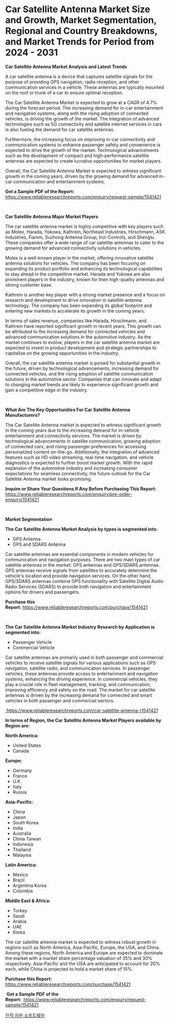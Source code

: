 <p><h1>Car Satellite Antenna Market Size and Growth, Market Segmentation, Regional and Country Breakdowns, and Market Trends for Period from 2024 -  2031</h1></p><p><strong>Car Satellite Antenna Market Analysis and Latest Trends</strong></p>
<p><p>A car satellite antenna is a device that captures satellite signals for the purpose of providing GPS navigation, radio reception, and other communication services in a vehicle. These antennas are typically mounted on the roof or trunk of a car to ensure optimal reception.</p><p>The Car Satellite Antenna Market is expected to grow at a CAGR of 4.7% during the forecast period. The increasing demand for in-car entertainment and navigation systems, along with the rising adoption of connected vehicles, is driving the growth of the market. The integration of advanced technologies such as 5G connectivity and satellite internet services in cars is also fueling the demand for car satellite antennas.</p><p>Furthermore, the increasing focus on improving in-car connectivity and communication systems to enhance passenger safety and convenience is expected to drive the growth of the market. Technological advancements such as the development of compact and high-performance satellite antennas are expected to create lucrative opportunities for market players.</p><p>Overall, the Car Satellite Antenna Market is expected to witness significant growth in the coming years, driven by the growing demand for advanced in-car communication and entertainment systems.</p></p>
<p><strong>Get a Sample PDF of the Report:&nbsp;</strong> <a href="https://www.reliableresearchreports.com/enquiry/request-sample/1541421">https://www.reliableresearchreports.com/enquiry/request-sample/1541421</a></p>
<p>&nbsp;</p>
<p><strong>Car Satellite Antenna Major Market Players</strong></p>
<p><p>The car satellite antenna market is highly competitive with key players such as Molex, Harada, Yokowa, Kathrein, Northeast Industries, Hirschmann, ASK Industries, Fiamm, Suzhong Antenna Group, Inzi Controls, and Shenglu. These companies offer a wide range of car satellite antennas to cater to the growing demand for advanced connectivity solutions in vehicles.</p><p>Molex is a well-known player in the market, offering innovative satellite antenna solutions for vehicles. The company has been focusing on expanding its product portfolio and enhancing its technological capabilities to stay ahead in the competitive market. Harada and Yokowa are also prominent players in the industry, known for their high-quality antennas and strong customer base.</p><p>Kathrein is another key player with a strong market presence and a focus on research and development to drive innovation in satellite antenna technology. The company has been expanding its global footprint and entering new markets to accelerate its growth in the coming years.</p><p>In terms of sales revenue, companies like Harada, Hirschmann, and Kathrein have reported significant growth in recent years. This growth can be attributed to the increasing demand for connected vehicles and advanced communication solutions in the automotive industry. As the market continues to evolve, players in the car satellite antenna market are expected to invest in product development and strategic partnerships to capitalize on the growing opportunities in the industry.</p><p>Overall, the car satellite antenna market is poised for substantial growth in the future, driven by technological advancements, increasing demand for connected vehicles, and the rising adoption of satellite communication solutions in the automotive sector. Companies that can innovate and adapt to changing market trends are likely to experience significant growth and gain a competitive edge in the industry.</p></p>
<p>&nbsp;</p>
<p><strong>What Are The Key Opportunities For Car Satellite Antenna Manufacturers?</strong></p>
<p><p>The Car Satellite Antenna market is expected to witness significant growth in the coming years due to the increasing demand for in-vehicle entertainment and connectivity services. The market is driven by technological advancements in satellite communication, growing adoption of connected cars, and rising passenger preferences for accessing personalized content on-the-go. Additionally, the integration of advanced features such as HD video streaming, real-time navigation, and vehicle diagnostics is expected to further boost market growth. With the rapid expansion of the automotive industry and increasing consumer expectations for seamless connectivity, the future outlook for the Car Satellite Antenna market looks promising.</p></p>
<p><strong>Inquire or Share Your Questions If Any Before Purchasing This Report:</strong> <a href="https://www.reliableresearchreports.com/enquiry/pre-order-enquiry/1541421">https://www.reliableresearchreports.com/enquiry/pre-order-enquiry/1541421</a></p>
<p>&nbsp;</p>
<p><strong>Market Segmentation</strong></p>
<p><strong>The Car Satellite Antenna Market Analysis by types is segmented into:</strong></p>
<p><ul><li>GPS Antenna</li><li>GPS and SDARS Antenna</li></ul></p>
<p><p>Car satellite antennas are essential components in modern vehicles for communication and navigation purposes. There are two main types of car satellite antennas in the market: GPS antennas and GPS/SDARS antennas. GPS antennas receive signals from satellites to accurately determine the vehicle's location and provide navigation services. On the other hand, GPS/SDARS antennas combine GPS functionality with Satellite Digital Audio Radio Services (SDARS) to provide both navigation and entertainment options for drivers and passengers.</p></p>
<p><strong>Purchase this Report:&nbsp;</strong><a href="https://www.reliableresearchreports.com/purchase/1541421">https://www.reliableresearchreports.com/purchase/1541421</a></p>
<p>&nbsp;</p>
<p><strong>The Car Satellite Antenna Market Industry Research by Application is segmented into:</strong></p>
<p><ul><li>Passenger Vehicle</li><li>Commercial Vehicle</li></ul></p>
<p><p>Car satellite antennas are primarily used in both passenger and commercial vehicles to receive satellite signals for various applications such as GPS navigation, satellite radio, and communication services. In passenger vehicles, these antennas provide access to entertainment and navigation systems, enhancing the driving experience. In commercial vehicles, they play a crucial role in fleet management, tracking, and communication, improving efficiency and safety on the road. The market for car satellite antennas is driven by the increasing demand for connected and smart vehicles in both passenger and commercial sectors.</p></p>
<p><a href="https://www.reliableresearchreports.com/car-satellite-antenna-r1541421">&nbsp;https://www.reliableresearchreports.com/car-satellite-antenna-r1541421</a></p>
<p><strong>In terms of Region, the Car Satellite Antenna Market Players available by Region are:</strong></p>
<p>
    <p> <strong> North America: </strong>
        <ul>
            <li>United States</li>
            <li>Canada</li>
        </ul>
        </p> 
    <p> <strong> Europe: </strong>
        <ul>
            <li>Germany</li>
            <li>France</li>
            <li>U.K.</li>
            <li>Italy</li>
            <li>Russia</li>
        </ul>
        </p> 
    <p> <strong> Asia-Pacific: </strong>
        <ul>
            <li>China</li>
            <li>Japan</li>
            <li>South Korea</li>
            <li>India</li>
            <li>Australia</li>
            <li>China Taiwan</li>
            <li>Indonesia</li>
            <li>Thailand</li>
            <li>Malaysia</li>
        </ul>
        </p> 
    <p> <strong> Latin America: </strong>
        <ul>
            <li>Mexico</li>
            <li>Brazil</li>
            <li>Argentina Korea</li>
            <li>Colombia</li>
        </ul>
        </p> 
    <p> <strong> Middle East & Africa: </strong>
        <ul>
            <li>Turkey</li>
            <li>Saudi</li>
            <li>Arabia</li>
            <li>UAE</li>
            <li>Korea</li>
        </ul>
    </p>
    </p>
<p><p>The car satellite antenna market is expected to witness robust growth in regions such as North America, Asia-Pacific, Europe, the USA, and China. Among these regions, North America and Europe are expected to dominate the market with a market share percentage valuation of 35% and 30% respectively. Asia-Pacific and the USA are anticipated to account for 20% each, while China is projected to hold a market share of 15%.</p></p>
<p><strong>Purchase this Report: </strong><a href="https://www.reliableresearchreports.com/purchase/1541421">https://www.reliableresearchreports.com/purchase/1541421</a></p>
<p>&nbsp;<strong>Get a Sample PDF of the Report:&nbsp;&nbsp;</strong><a href="https://www.reliableresearchreports.com/enquiry/request-sample/1541421">https://www.reliableresearchreports.com/enquiry/request-sample/1541421</a></p>
<p><strong></strong></p>
<p><p><a href="https://medium.com/@maryamsipes/%EC%9D%B8%EC%A0%81-%EC%9E%90%EC%9B%90-%EC%86%8C%ED%94%84%ED%8A%B8%EC%9B%A8%EC%96%B4-%EC%8B%9C%EC%9E%A5-%EC%A1%B0%EC%82%AC-%EB%B3%B4%EA%B3%A0%EC%84%9C-%EC%97%AD%EC%82%AC-%EB%B0%8F-2024%EB%85%84%EB%B6%80%ED%84%B0-2031%EB%85%84%EA%B9%8C%EC%A7%80%EC%9D%98-%EC%98%88%EC%B8%A1-e375a6d9c3c3">인적 자원 소프트웨어</a></p></p>
